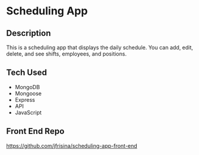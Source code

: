 # Scheduling App

## Description
This is a scheduling app that displays the daily schedule. You can add, edit, delete, and see shifts, employees, and positions.

## Tech Used
* MongoDB
* Mongoose
* Express
* API
* JavaScript

## Front End Repo
https://github.com/jfrisina/scheduling-app-front-end
